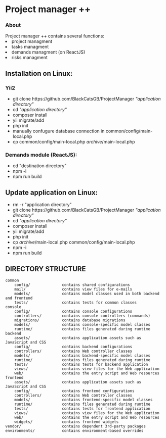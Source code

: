 <h1>Project manager ++</h1>
<h3>About</h3>
Project manager ++ contains several functions:
<li>project managment</li>
<li>tasks managment</li>
<li>demands managment (on ReactJS)</li>
<li>risks managment</li>
</ul>

<h2>Installation on Linux:</h2>
<h3>Yii2</h3>
<ul>
<li>git clone https://github.com/BlackCatsGB/ProjectManager <i>"application directory"</i></li>
<li>cd <i>"application directory"</i></li>
<li>composer install</li>
<li>yii migrate/add</li>
<li>php init</li>
<li>manually confugure database connection in common/config/main-local.php</li>
<li>cp common/config/main-local.php <i>archive</i>/main-local.php</li>
</ul>
<h3>Demands module (ReactJS):</h3>
<ul>
<li>cd "destination directory"</li>
<li>npm -i</li>
<li>npm run build</li>
</ul>
<h2>Update application on Linux:</h2>
<ul>
<li>rm -r "application directory"</li>
<li>git clone https://github.com/BlackCatsGB/ProjectManager <i>"application directory"</i></li>
<li>cd <i>"application directory"</i></li>
<li>composer install</li>
<li>yii migrate/add</li>
<li>php init</li>
<li>cp <i>archive</i>/main-local.php common/config/main-local.php</li>
<li>npm -i</li>
<li>npm run build</li>
</ul>


DIRECTORY STRUCTURE
-------------------

```
common
    config/              contains shared configurations
    mail/                contains view files for e-mails
    models/              contains model classes used in both backend and frontend
    tests/               contains tests for common classes    
console
    config/              contains console configurations
    controllers/         contains console controllers (commands)
    migrations/          contains database migrations
    models/              contains console-specific model classes
    runtime/             contains files generated during runtime
backend
    assets/              contains application assets such as JavaScript and CSS
    config/              contains backend configurations
    controllers/         contains Web controller classes
    models/              contains backend-specific model classes
    runtime/             contains files generated during runtime
    tests/               contains tests for backend application    
    views/               contains view files for the Web application
    web/                 contains the entry script and Web resources
frontend
    assets/              contains application assets such as JavaScript and CSS
    config/              contains frontend configurations
    controllers/         contains Web controller classes
    models/              contains frontend-specific model classes
    runtime/             contains files generated during runtime
    tests/               contains tests for frontend application
    views/               contains view files for the Web application
    web/                 contains the entry script and Web resources
    widgets/             contains frontend widgets
vendor/                  contains dependent 3rd-party packages
environments/            contains environment-based overrides
```
